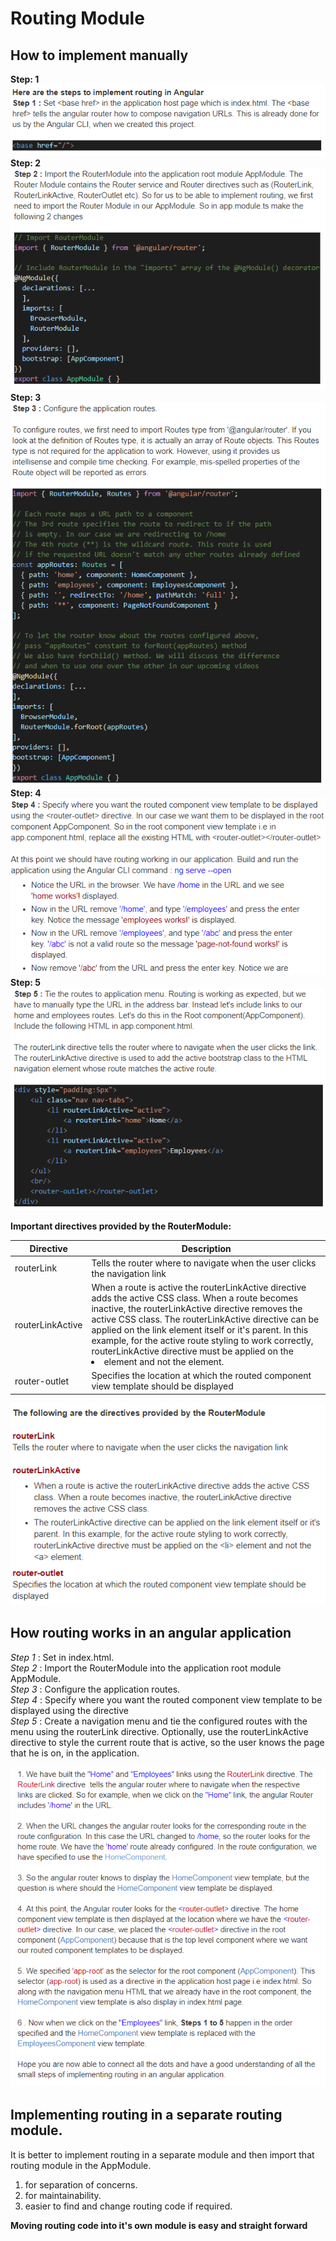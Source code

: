 # Routing Module  
## How to implement manually   
**Step: 1**   
![](https://github.com/deepakkum21/Angular/blob/master/AngularModule/image/setting%20routing%20manually-Step1.PNG)    
**Step: 2**   
![](https://github.com/deepakkum21/Angular/blob/master/AngularModule/image/setting%20routing%20manually-Step2.PNG)    
**Step: 3**   
![](https://github.com/deepakkum21/Angular/blob/master/AngularModule/image/setting%20routing%20manually-Step3.PNG)    
**Step: 4**   
![](https://github.com/deepakkum21/Angular/blob/master/AngularModule/image/setting%20routing%20manually-Step4.PNG)    
**Step: 5**   
![](https://github.com/deepakkum21/Angular/blob/master/AngularModule/image/setting%20routing%20manually-Step5.PNG) 

**Important directives provided by the RouterModule:**   

| **Directive** | **Description** |
| ------------- | --------------- |
| routerLink | Tells the router where to navigate when the user clicks the navigation link   
| routerLinkActive |  When a route is active the routerLinkActive directive adds the active CSS class. When a route becomes inactive, the routerLinkActive directive removes the active CSS class. The routerLinkActive directive can be applied on the link element itself or it's parent. In this example, for the active route styling to work correctly, routerLinkActive directive must be applied on the <li> element and not the <a> element. |
| router-outlet | Specifies the location at which the routed component view template should be displayed  |    

![](https://github.com/deepakkum21/Angular/blob/master/AngularModule/image/routing%20imp%20directive.PNG)


## How routing works in an angular application  
*Step 1* : Set <base href> in index.html.    
*Step 2* : Import the RouterModule into the application root module AppModule.   
*Step 3* : Configure the application routes.    
*Step 4* : Specify where you want the routed component view template to be displayed using the <router-outlet> directive  
*Step 5* : Create a navigation menu and tie the configured routes with the menu using the routerLink directive. Optionally, use the routerLinkActive directive to style the current route that is active, so the user knows the page that he is on, in the application.   

![](https://github.com/deepakkum21/Angular/blob/master/AngularModule/image/how%20routing%20works.PNG)      

## Implementing routing in a separate routing module.   
It is better to implement routing in a separate module and then import that routing module in the AppModule.  
1. for separation of concerns.
2. for maintainability.
3. easier to find and change routing code if required.

**Moving routing code into it's own module is easy and straight forward**  
![]()
![]()




